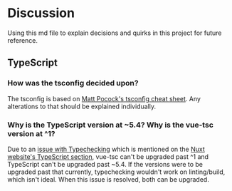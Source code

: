 # Discussion

Using this md file to explain decisions and quirks in this project for future reference.

## TypeScript

### How was the tsconfig decided upon?

The tsconfig is based on [Matt Pocock's tsconfig cheat sheet](https://www.totaltypescript.com/tsconfig-cheat-sheet). Any alterations to that should be explained individually.

### Why is the TypeScript version at ~5.4? Why is the vue-tsc version at ^1?

Due to an [issue with Typechecking](https://github.com/fi3ework/vite-plugin-checker/pull/327) which is mentioned on the [Nuxt website's TypeScript section](https://nuxt.com/docs/guide/concepts/typescript), vue-tsc can't be upgraded past ^1 and TypeScript can't be upgraded past ~5.4. If the versions were to be upgraded past that currently, typechecking wouldn't work on linting/build, which isn't ideal. When this issue is resolved, both can be upgraded.
